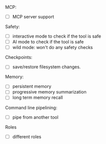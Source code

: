 
MCP:
- [ ] MCP server support

Safety:
- [ ] interactive mode to check if the tool is safe
- [ ] AI mode to check if the tool is safe
- [ ] wild mode: won't do any safety checks

Checkpoints:
- [ ] save/restore filesystem changes.

Memory:
- [ ] persistent memory
- [ ] progressive memory summarization
- [ ] long term memory recall

Command line pipelining:
- [ ] pipe from another tool

Roles
- [ ] different roles

